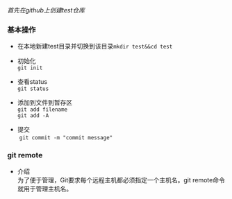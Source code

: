 *首先在github上创建test仓库*

### 基本操作
- 在本地新建test目录并切换到该目录`mkdir test&&cd test`

- 初始化  
  `git init`
- 查看status  
  `git status`
- 添加到文件到暂存区  
  `git add filename`  
  `git add -A`
- 提交  
  `git commit -m "commit message"`

### git remote
- 介绍  
为了便于管理，Git要求每个远程主机都必须指定一个主机名。git remote命令就用于管理主机名。
